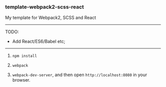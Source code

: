 ### template-webpack2-scss-react
My template for Webpack2, SCSS and React

---

TODO:
- Add React/ES6/Babel etc;
---

1. `npm install`

2. `webpack`

3. `webpack-dev-server`, and then open `http://localhost:8080` in your browser.
